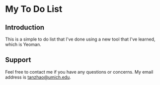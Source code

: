 My To Do List
============

Introduction
-----------
This is a simple to do list that I've done using a new tool that I've learned, 
which is Yeoman.

Support
-------
Feel free to contact me if you have any questions or concerns. My email address is
tanzhao@umich.edu.
